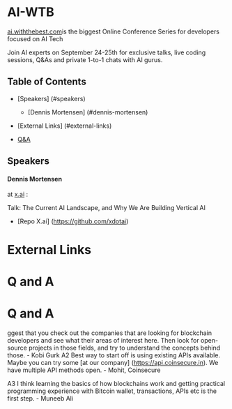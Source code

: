# AI-WTB

[ai.withthebest.com](http://ai.withthebest.com/)is the biggest Online Conference Series for developers focused on AI Tech

Join AI experts on September 24-25th for exclusive talks, live coding sessions, Q&As and private 1-to-1 chats with AI gurus.


## Table of Contents
- [Speakers] (#speakers) 
   -  [Dennis Mortensen] (#dennis-mortensen)




- [External Links] (#external-links)
- [Q&A](#q-and-a)
   

## Speakers
#### Dennis Mortensen 
at [x.ai](https://x.ai) :

Talk: The Current AI Landscape, and Why We Are Building Vertical AI

- [Repo X.ai] (https://github.com/xdotai)

# External Links

# Q and A 



# Q and A
ggest that you check out the companies that are looking for blockchain developers and see what their areas of interest here. Then look for open-source projects in those fields, and try to understand the concepts behind those. - Kobi Gurk
A2 Best way to start off is using existing APIs available. Maybe you can try some [at our company] (https://api.coinsecure.in). We have multiple API methods open. - Mohit, Coinsecure

A3 I think learning the basics of how blockchains work and getting practical programming experience with Bitcoin wallet, transactions, APIs etc is the first step. - Muneeb Ali
